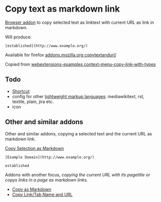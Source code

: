 # Copy text as markdown link


[Browser addon](https://developer.mozilla.org/en-US/docs/Mozilla/Add-ons) to copy selected text as linktext with current URL as link in markdown.

Will produce:
```
[established](http://www.example.org/)
```

Available for firefox [addons.mozilla.org copytextandurl/](https://addons.mozilla.org/en-US/firefox/addon/copytextandurl/)


Copied from [webextensions-examples context-menu-copy-link-with-types](https://github.com/mdn/webextensions-examples/tree/master/context-menu-copy-link-with-types)

## Todo

* [Shortcut](https://developer.mozilla.org/en-US/docs/Mozilla/Add-ons/WebExtensions/manifest.json/commands)
* config for other [lightweight markup languages](https://en.wikipedia.org/wiki/Lightweight_markup_language): mediawikitext, rst, textile, plain, jira etc.
* icon

## Other and similar addons

Other and similar addons, copying a selected text and the current URL as markdown link.

[Copy Selection as Markdown](https://addons.mozilla.org/de/android/addon/copy-selection-as-markdown/)

```
[Example Domain](http://www.example.org/)

established
```

Addons with another focus, _copying the current URL with its pagetitle_ or _copys links in a page as markdown links_.

* [Copy as Markdown](https://addons.mozilla.org/de/android/addon/copy-as-markdown/)
* [Copy Link/Tab Name and URL ](https://addons.mozilla.org/en-US/firefox/addon/copy-linktab-name-and-url/)
